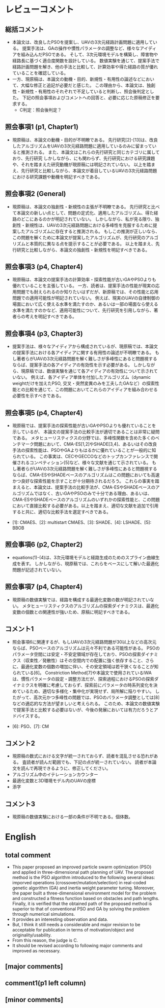 # レビューコメント
## 総括コメント
- 本論文は、改良したPSOを提案し、UAVの3次元経路計画問題に適用している。
提案手法は、GAの操作や慣性パラメータの調整など、様々なアイディアを組み込んだPSOである。
そして、3次元環境モデルを構築し、障害物や経路長に基づく適合度関数を設計している。
数値実験を通じて、提案手法で経路計画問題を解き、他の手法と比較して、計算効率や得た経路の質が優れていることを確認している。
- 一方、現原稿は、本論文の動機・目的、新規性・有用性の論述などにおいて、大幅な修正と追記が必要だと感じた。
この理由から、本論文は、独創性・新規性・有用性のそれぞれで不足していると判断し、照会後判定とした。
下記の照会事項およびコメントへの回答と、必要に応じた原稿修正を要求する。
  - C判定：照会後判定？

## 照会事項1 (p1, Chapter1)
- 現原稿は、本論文の動機・目的が不明瞭である。
先行研究[2]-[13]は、改良したアルゴリズムをUAVの3次元経路問題に適用しているのみに留まっていると推測される。
また、本論文はこれらの先行研究と同じカテゴリに属しており、先行研究
しかしながら、にも関わらず、先行研究における研究課題や、それを踏まえた研究動機が現原稿には明記されていない。
以上を踏まえ、先行研究と比較しながら、本論文が着目しているUAVの3次元経路問題における研究課題や動機を明記すべきである。

## 照会事項2 (General)
- 現原稿は、本論文の独創性・新規性の主張が不明瞭である。
先行研究と比べて本論文の新しい点として、問題の定式化、適用したアルゴリズム、得た経路のどこにあるのかが明記されていない。
しかしながら、私が見る限り、独創性・新規性は、UAVの3次元経路問題における多峰性を克服するために提案したアルゴリズムに存在すると推測される。
もしこの推測が正しいなら、この問題を解くために本論文が提案したアルゴリズムが、先行研究のアルゴリズムと本質的に異なる点を提示することが必要である。
以上を踏まえ、先行研究と比較しながら、本論文の独創性・新規性を明記すべきである。

## 照会事項3 (p4, Chapter4)
- 現原稿は、本論文の提案手法の計算効率・探索性能が古いGAやPSOよりも優れていることを主張している。
一方、読者は、提案手法の性能が現実の応用問題でも耐えられるのか知りたいはずだが、新原稿では、その性能と応用問題での適用可能性が明記されていない。
例えば、現実のUAVの自律制御の場面において広く使える水準を満たすのか、あるいは一部の場面なら使える水準を満たすのかなど、適用可能性について、先行研究を引用しながら、著者らの考えを明記すべきである。

## 照会事項4 (p3, Chapter3)
- 提案手法は、様々なアイディアから構成されているが、現原稿では、本論文の提案手法における各アイディアに関する有用性の論述が不明瞭である。
もし著者らがUAVの3次元経路問題を解く難しさが多峰性にあると問題視するならば、提案手法の各アイディアの有効性を示す必要がある。
しかしながら、現原稿では、数値実験を通じて各アイディアの有効性について示されていない。
例えば、各アイディア単体を付加したアルゴリズム（dynamic weightだけを加えたPSO, 交叉・突然変異のみを工夫したGAなど）の探索性能との比較を通じて、この問題においてこれらのアイディアを組み合わせる必要性を示すべきである。

## 照会事項5 (p4, Chapter4)
- 現原稿では、提案手法の探索性能が古いGAやPSOよりも優れていることを示しているが、
本論文の提案手法の比較手法が適切であることは非常に疑問である。
メタヒューリスティクスの分野では、多峰性関数を含めた多くのベンチマーク問題において、CMA-ES[1,2]やSHADE[3,4]、あるいはその改良手法の探索性能は、PSOやGAよりもはるかに優れていることが一般的に知られている。
この事実は、CECやGECCOなどのトップカンファレンスで開催されるコンペティション[5]など、様々な文献を通じて示されている。
もし著者らがUAVの3次元経路問題を解く難しさが多峰性にあると問題視するならば、CMA-ESやSHADEベースのアルゴリズムはこの問題においても高速かつ良好な探索性能を示すことが十分期待されるだろう。
これらの事実を踏まえると、本論文は、提案手法の比較手法が、CMA-ESやSHADEベースのアルゴリズムではなく、古いGAやPSOのみで十分である理由、あるいは、CMA-ESやSHADEベースのアルゴリズムのいずれかの探索性能と、この問題において直接比較する必要がある。以上を踏まえ、適切な文献を追加で引用すると共に、適切な比較手法を選定すべきである。

- [1]: CMAES、[2]: multistart CMAES、[3]: SHADE、[4]: LSHADE、[5]: BBOB

## 照会事項6 (p2, Chapter2)
- equations(1)-(4)は、3次元環境モデルと経路生成のためのスプライン曲線生成を表す。
しかしながら、現原稿では、これらをベースにして解いた最適化問題が記述されていない。


## 照会事項7 (p4, Chapter4)
- 現原稿の数値実験では、経路を構成する最適化変数の数が明記されていない。
メタヒューリスティクスのアルゴリズムの探索ダイナミクスは、最適化変数の個数との関連性が強いため、原稿に明記すべきである。


## コメント1
- 照会事項6に関連するが、もしUAVの3次元経路問題が30以上などの高次元ならば、PSOベースのアルゴリズムは元々不利である可能性がある。
PSOのパラメータ空間には安定・不安定領域が存在しており、PSOの探索ダイナミクス（収束性／発散性）はその空間内での配置に強く依存すること、さらに、最適化変数の個数の増加に伴い、その安定領域は若干狭くなることが知られている[6]。
Constriction Method[7]や本論文で使用されているIWAは、慣性パラメータの設定・調整方法だが、探索過程におけるPSOの探索ダイナミクスを明確に考慮しておらず、探索前にパラメータの時系列変化を決めているため、適切な多様化・集中化が実現せず、局所解に陥りやすい。
したがって、高次元かつ多峰性の問題では、PSOのパラメータ調整としては[8]などの適応的な方法が望ましいと考えられる。
このため、本論文の数値実験で提案手法と比較する必要はないが、今後の発展においては有力だろうとアドバイスする。

- [6]: PSO、[7]: CM

## コメント2
- 現原稿の数式における文字が統一されておらず、読者を混乱させる恐れがある。
査読者が読んだ範囲でも、下記の点が統一されていない。
読者が本論文を読んで再現できるように、修正してください。
- アルゴリズム中のイテレーションカウンター
- 最適化変数と3D環境モデル内のUAVの座標
- 添字

## コメント3
- 現原稿の数値実験における一部の条件が不明である。個体数。


# English
## total comment
- This paper proposed an improved particle swarm optimization (PSO) and applied in three-dimensional path planning of UAV. 
The proposed method is the PSO algorithm introduced to the following several ideas: imporved operations (crossover/mutation/selection) in real-coded genetic algorithm (GA) and inertia weight parameter tuning. 
Moreover, the paper built a three-dimensional environment model for the problem and constructed a fitness function based on obstacles and path lengths.
Finally, it is verified that the obtained path of the proposed method is superior to that of conventional PSO and GA by solving the problem through numerical simulations.
- It provides an interesting observation and data.
- But, I think it still needs a considerable and major revision to be acceptable for publication in terms of motivation/object and originality/usability.
- From this reason, the judge is C.
- It should be revised according to following major comments and improved as necessary.

## [major comments]
## comment1(p1 left column)


## [minor comments]

